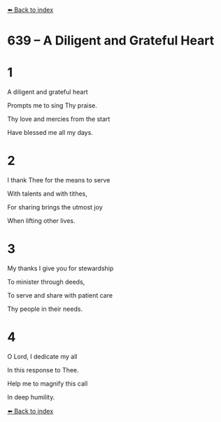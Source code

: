 [⬅️ Back to index](../README.md)

# 639 – A Diligent and Grateful Heart





# 1

A diligent and grateful heart

Prompts me to sing Thy praise.

Thy love and mercies from the start

Have blessed me all my days.



# 2

I thank Thee for the means to serve

With talents and with tithes,

For sharing brings the utmost joy

When lifting other lives.



# 3

My thanks I give you for stewardship

To minister through deeds,

To serve and share with patient care

Thy people in their needs.



# 4

O Lord, I dedicate my all

In this response to Thee.

Help me to magnify this call

In deep humility.

[⬅️ Back to index](../README.md)
